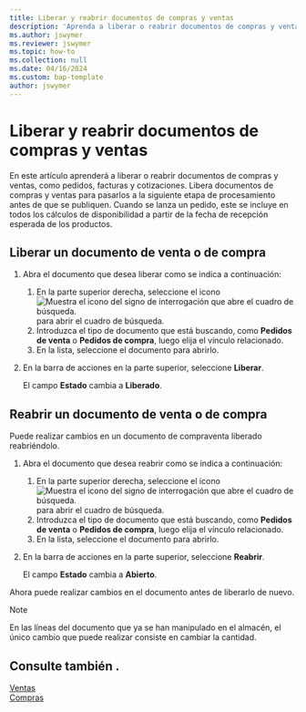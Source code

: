 ```yaml
---
title: Liberar y reabrir documentos de compras y ventas
description: 'Aprenda a liberar o reabrir documentos de compras y ventas, como pedidos, facturas y cotizaciones.'
ms.author: jswymer
ms.reviewer: jswymer
ms.topic: how-to
ms.collection: null
ms.date: 04/16/2024
ms.custom: bap-template
author: jswymer
---
```


# <a name="release-and-reopen-sales-and-purchase-documents"></a>Liberar y reabrir documentos de compras y ventas

En este artículo aprenderá a liberar o reabrir documentos de compras y ventas, como pedidos, facturas y cotizaciones. Libera documentos de compras y ventas para pasarlos a la siguiente etapa de procesamiento antes de que se publiquen. Cuando se lanza un pedido, este se incluye en todos los cálculos de disponibilidad a partir de la fecha de recepción esperada de los productos.

## <a name="release-a-sales-or-purchase-document"></a>Liberar un documento de venta o de compra

1. Abra el documento que desea liberar como se indica a continuación:

   1. En la parte superior derecha, seleccione el icono ![Muestra el icono del signo de interrogación que abre el cuadro de búsqueda.](media/ui-search/search_small.png) para abrir el cuadro de búsqueda.
   1. Introduzca el tipo de documento que está buscando, como **Pedidos de venta** o **Pedidos de compra**, luego elija el vínculo relacionado.
   1. En la lista, seleccione el documento para abrirlo.
1. En la barra de acciones en la parte superior, seleccione **Liberar**.

   El campo **Estado** cambia a **Liberado**.

## <a name="reopen-a-sales-or-purchase-document"></a>Reabrir un documento de venta o de compra

Puede realizar cambios en un documento de compraventa liberado reabriéndolo.

1. Abra el documento que desea reabrir como se indica a continuación:

   1. En la parte superior derecha, seleccione el icono ![Muestra el icono del signo de interrogación que abre el cuadro de búsqueda.](media/ui-search/search_small.png) para abrir el cuadro de búsqueda.
   1. Introduzca el tipo de documento que está buscando, como **Pedidos de venta** o **Pedidos de compra**, luego elija el vínculo relacionado.
   1. En la lista, seleccione el documento para abrirlo.
1. En la barra de acciones en la parte superior, seleccione **Reabrir**.

   El campo **Estado** cambia a **Abierto**.

Ahora puede realizar cambios en el documento antes de liberarlo de nuevo.

> [!NOTE]
> En las líneas del documento que ya se han manipulado en el almacén, el único cambio que puede realizar consiste en cambiar la cantidad.

## <a name="see-also"></a>Consulte también .
  
[Ventas](sales-manage-sales.md)  
[Compras](purchasing-manage-purchasing.md)  
